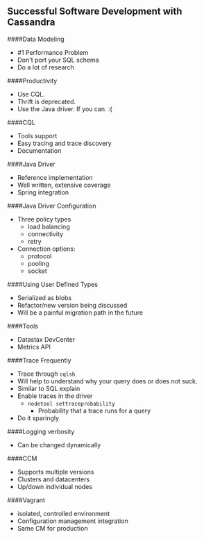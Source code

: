 Successful Software Development with Cassandra
---


####Data Modeling
* #1 Performance Problem
* Don't port your SQL schema
* Do a lot of research

####Productivity
* Use CQL.
* Thrift is deprecated.
* Use the Java driver. If you can. :(

####CQL
* Tools support
* Easy tracing and trace discovery
* Documentation

####Java Driver
* Reference implementation
* Well written, extensive coverage
* Spring integration

####Java Driver Configuration
* Three policy types
  * load balancing
  * connectivity
  * retry
* Connection options:
  * protocol
  * pooling
  * socket

####Using User Defined Types
* Serialized as blobs
* Refactor/new version being discussed
* Will be a painful migration path in the future

####Tools
* Datastax DevCenter
* Metrics API

####Trace Frequently
* Trace through `cqlsh`
* Will help to understand why your query does or does not suck.
* Similar to SQL explain
* Enable traces in the driver
  * `nodetool settraceprobability`
    * Probability that a trace runs for a query
* Do it sparingly

####Logging verbosity
* Can be changed dynamically

####CCM
* Supports multiple versions
* Clusters and datacenters
* Up/down individual nodes

####Vagrant
* isolated, controlled environment
* Configuration management integration
* Same CM for production
